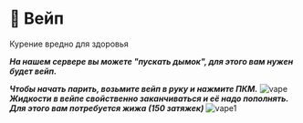 # 💨 Вейп
Курение вредно для здоровья

___На нашем сервере вы можете "пускать дымок", для этого вам нужен будет вейп.___

___Чтобы начать парить, возьмите вейп в руку и нажмите ПКМ.___
![vape](https://sculmix.gitbook.io/~gitbook/image?url=https%3A%2F%2F1316437794-files.gitbook.io%2F~%2Ffiles%2Fv0%2Fb%2Fgitbook-x-prod.appspot.com%2Fo%2Fspaces%252F6KIFCvpJg8p9J7FpIkBA%252Fuploads%252FO5RcyCP2ptoWUhWdypiw%252Fimage.png%3Falt%3Dmedia%26token%3D09d6bbab-1fa3-426c-908a-4d684227dd9e&width=768&dpr=1&quality=100&sign=1440970b&sv=1)
___Жидкости в вейпе свойственно заканчиваться и её надо пополнять. Для этого вам потребуется жижа  (150 затяжек)___
![vape1](https://sculmix.gitbook.io/~gitbook/image?url=https%3A%2F%2F1316437794-files.gitbook.io%2F~%2Ffiles%2Fv0%2Fb%2Fgitbook-x-prod.appspot.com%2Fo%2Fspaces%252F6KIFCvpJg8p9J7FpIkBA%252Fuploads%252FaT5WaNLDsetEEKvhuzEH%252Fimage.png%3Falt%3Dmedia%26token%3Da535986e-19bb-47aa-a929-60757a7b481e&width=768&dpr=1&quality=100&sign=64099838&sv=1)
